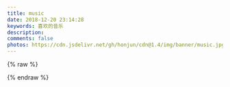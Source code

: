 ```yaml
---
title: music
date: 2018-12-20 23:14:28
keywords: 喜欢的音乐
description: 
comments: false
photos: https://cdn.jsdelivr.net/gh/honjun/cdn@1.4/img/banner/music.jpg
---
```

{% raw %}
<meting-js
  server="netease"
  type="playlist"
  id="6659011864"
  mutex="true">
</meting-js>
<meting-js
  server="netease"
  type="playlist"
  id="5202264002"
  mutex="true">
</meting-js>
<meting-js
  server="netease"
  type="playlist"
  id="3116506744"
  mutex="true">
</meting-js>
<meting-js
  server="netease"
  type="playlist"
  id="2793491953"
  mutex="true">
</meting-js>
<meting-js
  server="netease"
  type="playlist"
  id="2252201741"
  mutex="true">
</meting-js>


{% endraw %}